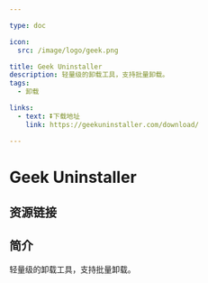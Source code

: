 ```yaml
---

type: doc

icon:
  src: /image/logo/geek.png

title: Geek Uninstaller
description: 轻量级的卸载工具，支持批量卸载。
tags:
  - 卸载

links:
  - text: ⏬下载地址
    link: https://geekuninstaller.com/download/

---
```


<ShowLogo />

# Geek Uninstaller

<ShowTags />

<ShowBreadcrumb />

## 资源链接

<ShowLinks />

## 简介

轻量级的卸载工具，支持批量卸载。
